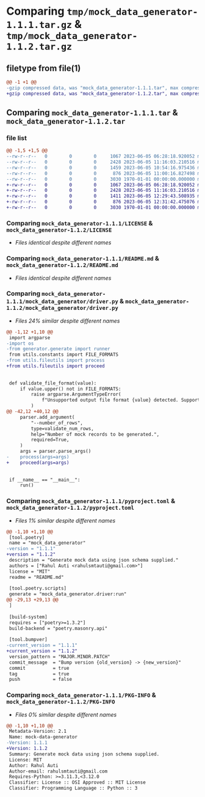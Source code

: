 # Comparing `tmp/mock_data_generator-1.1.1.tar.gz` & `tmp/mock_data_generator-1.1.2.tar.gz`

## filetype from file(1)

```diff
@@ -1 +1 @@
-gzip compressed data, was "mock_data_generator-1.1.1.tar", max compression
+gzip compressed data, was "mock_data_generator-1.1.2.tar", max compression
```

## Comparing `mock_data_generator-1.1.1.tar` & `mock_data_generator-1.1.2.tar`

### file list

```diff
@@ -1,5 +1,5 @@
--rw-r--r--   0        0        0     1067 2023-06-05 06:28:18.920052 mock_data_generator-1.1.1/LICENSE
--rw-r--r--   0        0        0     2428 2023-06-05 11:16:03.210516 mock_data_generator-1.1.1/README.md
--rw-r--r--   0        0        0     1459 2023-06-05 10:54:16.975436 mock_data_generator-1.1.1/mock_data_generator/driver.py
--rw-r--r--   0        0        0      876 2023-06-05 11:00:16.827498 mock_data_generator-1.1.1/pyproject.toml
--rw-r--r--   0        0        0     3030 1970-01-01 00:00:00.000000 mock_data_generator-1.1.1/PKG-INFO
+-rw-r--r--   0        0        0     1067 2023-06-05 06:28:18.920052 mock_data_generator-1.1.2/LICENSE
+-rw-r--r--   0        0        0     2428 2023-06-05 11:16:03.210516 mock_data_generator-1.1.2/README.md
+-rw-r--r--   0        0        0     1411 2023-06-05 12:29:43.508935 mock_data_generator-1.1.2/mock_data_generator/driver.py
+-rw-r--r--   0        0        0      876 2023-06-05 12:31:42.475076 mock_data_generator-1.1.2/pyproject.toml
+-rw-r--r--   0        0        0     3030 1970-01-01 00:00:00.000000 mock_data_generator-1.1.2/PKG-INFO
```

### Comparing `mock_data_generator-1.1.1/LICENSE` & `mock_data_generator-1.1.2/LICENSE`

 * *Files identical despite different names*

### Comparing `mock_data_generator-1.1.1/README.md` & `mock_data_generator-1.1.2/README.md`

 * *Files identical despite different names*

### Comparing `mock_data_generator-1.1.1/mock_data_generator/driver.py` & `mock_data_generator-1.1.2/mock_data_generator/driver.py`

 * *Files 24% similar despite different names*

```diff
@@ -1,12 +1,10 @@
 import argparse
-import os
-from generator.generate import runner
 from utils.constants import FILE_FORMATS
-from utils.fileutils import process
+from utils.fileutils import proceed
 
 
 def validate_file_format(value):
     if value.upper() not in FILE_FORMATS:
         raise argparse.ArgumentTypeError(
             f"Unsupported output file format {value} detected. Supported file formats are {FILE_FORMATS}"
         )
@@ -42,12 +40,12 @@
     parser.add_argument(
         "--number_of_rows",
         type=validate_num_rows,
         help="Number of mock records to be generated.",
         required=True,
     )
     args = parser.parse_args()
-    process(args=args)
+    proceed(args=args)
 
 
 if __name__ == "__main__":
     run()
```

### Comparing `mock_data_generator-1.1.1/pyproject.toml` & `mock_data_generator-1.1.2/pyproject.toml`

 * *Files 1% similar despite different names*

```diff
@@ -1,10 +1,10 @@
 [tool.poetry]
 name = "mock_data_generator"
-version = "1.1.1"
+version = "1.1.2"
 description = "Generate mock data using json schema supplied."
 authors = ["Rahul Auti <rahulsmtauti@gmail.com>"]
 license = "MIT"
 readme = "README.md"
 
 [tool.poetry.scripts]
 generate = "mock_data_generator.driver:run"
@@ -29,13 +29,13 @@
 ]
 
 [build-system]
 requires = ["poetry>=1.3.2"]
 build-backend = "poetry.masonry.api"
 
 [tool.bumpver]
-current_version = "1.1.1"
+current_version = "1.1.2"
 version_pattern = "MAJOR.MINOR.PATCH"
 commit_message  = "Bump version {old_version} -> {new_version}"
 commit          = true
 tag             = true
 push            = false
```

### Comparing `mock_data_generator-1.1.1/PKG-INFO` & `mock_data_generator-1.1.2/PKG-INFO`

 * *Files 0% similar despite different names*

```diff
@@ -1,10 +1,10 @@
 Metadata-Version: 2.1
 Name: mock-data-generator
-Version: 1.1.1
+Version: 1.1.2
 Summary: Generate mock data using json schema supplied.
 License: MIT
 Author: Rahul Auti
 Author-email: rahulsmtauti@gmail.com
 Requires-Python: >=3.11.3,<3.12.0
 Classifier: License :: OSI Approved :: MIT License
 Classifier: Programming Language :: Python :: 3
```

